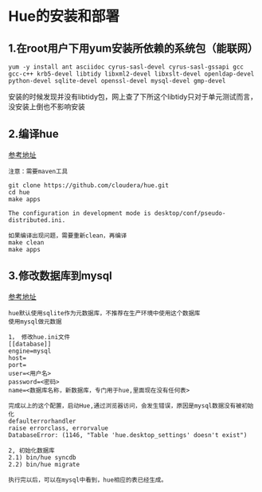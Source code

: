 # Hue的安装和部署

## 1.在root用户下用yum安装所依赖的系统包（能联网）
```
yum -y install ant asciidoc cyrus-sasl-devel cyrus-sasl-gssapi gcc gcc-c++ krb5-devel libtidy libxml2-devel libxslt-devel openldap-devel python-devel sqlite-devel openssl-devel mysql-devel gmp-devel  
```
安装的时候发现并没有libtidy包，网上查了下所这个libtidy只对于单元测试而言，没安装上倒也不影响安装


## 2.编译hue

[参考地址](http://www.cnblogs.com/sanduo1314/p/7420472.html)
```
注意：需要maven工具

git clone https://github.com/cloudera/hue.git
cd hue
make apps

The configuration in development mode is desktop/conf/pseudo-distributed.ini.

如果编译出现问题，需要重新clean，再编译
make clean
make apps
```

## 3.修改数据库到mysql

[参考地址](http://www.cnblogs.com/ivanny/p/hue_mysql_meta_dabatase.html)
```
hue默认使用sqlite作为元数据库，不推荐在生产环境中使用这个数据库
使用mysql做元数据

1， 修改hue.ini文件
[[database]]
engine=mysql
host=
port=
user=<用户名>
password=<密码>
name=<数据库名称，新数据库，专门用于hue,里面现在没有任何表>

完成以上的这个配置，启动Hue,通过浏览器访问，会发生错误，原因是mysql数据没有被初始化
defaulterrorhandler
raise errorclass, errorvalue
DatabaseError: (1146, "Table 'hue.desktop_settings' doesn't exist")

2, 初始化数据库
2.1) bin/hue syncdb
2.2) bin/hue migrate

执行完以后，可以在mysql中看到，hue相应的表已经生成。
```

